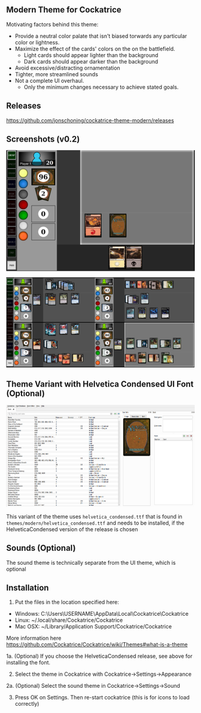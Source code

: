## Modern Theme for Cockatrice

Motivating factors behind this theme:
 - Provide a neutral color palate that isn't biased torwards any particular color or lightness. 
 - Maximize the effect of the cards' colors on the on the battlefield.  
   - Light cards should appear lighter than the background
   - Dark cards should appear darker than the background
 - Avoid excessive/distracting ornamentation
 - Tighter, more streamlined sounds
 - Not a complete UI overhaul. 
   - Only the minimum changes necessary to achieve stated goals.

## Releases

https://github.com/jonschoning/cockatrice-theme-modern/releases

## Screenshots (v0.2)

![png](screenshots/1player.png)

![png](screenshots/4player.png)

## Theme Variant with Helvetica Condensed UI Font (Optional)

![png](screenshots/deck-editor.png)

This variant of the theme uses `helvetica_condensed.ttf` that is found in `themes/modern/helvetica_condensed.ttf` and needs to be installed, if the HelveticaCondensed version of the release is chosen

## Sounds (Optional)

The sound theme is technically separate from the UI theme, which is optional

## Installation

1. Put the files in the location specified here:

  - Windows: C:\Users\USERNAME\AppData\Local\Cockatrice\Cockatrice
  - Linux: ~/.local/share/Cockatrice/Cockatrice
  - Mac OSX: ~/Library/Application Support/Cockatrice/Cockatrice

More information here https://github.com/Cockatrice/Cockatrice/wiki/Themes#what-is-a-theme

1a. (Optional) If you choose the HelveticaCondensed release, see above for installing the font.

2. Select the theme in Cockatrice with Cockatrice->Settings->Appearance

2a. (Optional) Select the sound theme in Cockatrice->Settings->Sound

3. Press OK on Settings. Then re-start cockatrice (this is for icons to load correctly)

